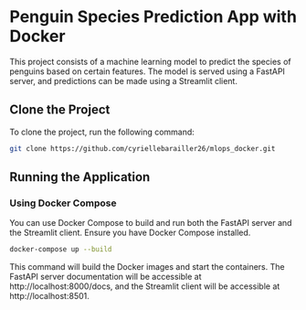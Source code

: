 # Penguin Species Prediction App with Docker

This project consists of a machine learning model to predict the species of penguins based on certain features. The model is served using a FastAPI server, and predictions can be made using a Streamlit client.

## Clone the Project

To clone the project, run the following command:

```bash
git clone https://github.com/cyriellebarailler26/mlops_docker.git
```

## Running the Application
### Using Docker Compose

You can use Docker Compose to build and run both the FastAPI server and the Streamlit client. Ensure you have Docker Compose installed.

```bash
docker-compose up --build
```

This command will build the Docker images and start the containers. The FastAPI server documentation will be accessible at http://localhost:8000/docs, and the Streamlit client will be accessible at http://localhost:8501.
